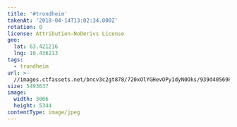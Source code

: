 ```yaml
---
title: '#trondheim'
takenAt: '2018-04-14T13:02:34.000Z'
rotation: 0
license: Attribution-NoDerivs License
geo:
  lat: 63.421216
  lng: 10.436213
tags:
  - trondheim
url: >-
  //images.ctfassets.net/bncv3c2gt878/720xOlYGHevOPy1dyN0Oks/939d405698b28614bb2d3d8048811251/trondheim_41447329992_o
size: 5493637
image:
  width: 3006
  height: 5344
contentType: image/jpeg
---
```


